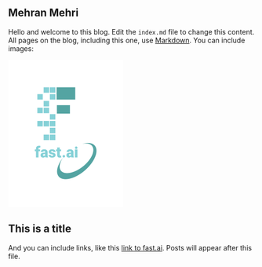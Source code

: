 ## Mehran Mehri
Hello and welcome to this blog. Edit the `index.md` file to change this content. All pages on the blog, including this one, use [Markdown](https://guides.github.com/features/mastering-markdown/). You can include images:

![Image of fast.ai logo](images/logo.png)


## This is a title

And you can include links, like this [link to fast.ai](https://www.fast.ai). Posts will appear after this file. 
